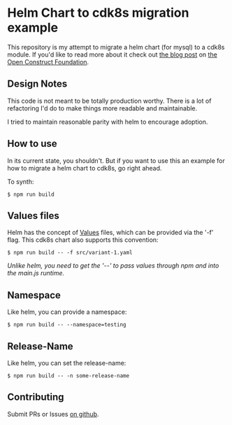 # Helm Chart to cdk8s migration example

This repository is my attempt to migrate a helm chart (for mysql) to a cdk8s module. If you'd like to read more about it
check out [the blog post](https://www.openconstructfoundation.org//helm-to-cdk8s/) on [the Open Construct Foundation](https://www.openconstructfoundation.org/).

## Design Notes

This code is not meant to be totally production worthy. There is a lot of refactoring I'd do to make things more 
readable and maintainable.

I tried to maintain reasonable parity with helm to encourage adoption.

## How to use

In its current state, you shouldn't. But if you want to use this an example for how to migrate a helm chart to cdk8s, 
go right ahead.

To synth:

```shell script
$ npm run build
```

## Values files

Helm has the concept of [Values](https://helm.sh/docs/chart_template_guide/values_files/) files, which can be provided via the '-f' flag. This cdk8s chart also supports this convention:

```shell script
$ npm run build -- -f src/variant-1.yaml
```

*Unlike helm, you need to get the '--' to pass values through npm and into the main.js runtime.*

## Namespace

Like helm, you can provide a namespace:

```shell script
$ npm run build -- --namespace=testing
```

## Release-Name

Like helm, you can set the release-name:

```shell script
$ npm run build -- -n some-release-name
```

## Contributing

Submit PRs or Issues [on github](https://github.com/mbonig/helm-to-cdk8s).
